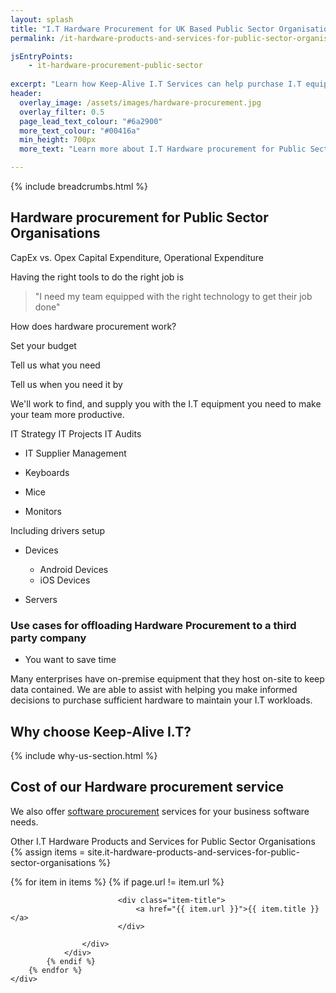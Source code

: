 ```yaml
---
layout: splash
title: "I.T Hardware Procurement for UK Based Public Sector Organisations"
permalink: /it-hardware-products-and-services-for-public-sector-organisations/it-hardware-procurement

jsEntryPoints:
    - it-hardware-procurement-public-sector
    
excerpt: "Learn how Keep-Alive I.T Services can help purchase I.T equipment that's appropriate for your public sector organisation with our I.T hardware procurement service."
header:
  overlay_image: /assets/images/hardware-procurement.jpg
  overlay_filter: 0.5 
  page_lead_text_colour: "#6a2900"
  more_text_colour: "#00416a"
  min_height: 700px
  more_text: "Learn more about I.T Hardware procurement for Public Sector Organisations"

---
```


{% include breadcrumbs.html %}

## <i class="fas fa-microchip page-title-icon" aria-hidden="true"></i> Hardware procurement for Public Sector Organisations

CapEx vs. Opex
Capital Expenditure, Operational Expenditure

Having the right tools to do the right job is 

> "I need my team equipped with the right technology to get their job done"

How does hardware procurement work?

Set your budget

Tell us what you need

Tell us when you need it by

We'll work to find, and supply you with the I.T equipment you need to make your team more productive.

IT Strategy
IT Projects
IT Audits

- IT Supplier Management


- Keyboards
- Mice
- Monitors

Including drivers setup

- Devices
    - Android Devices
    - iOS Devices

- Servers


### Use cases for offloading Hardware Procurement to a third party company
- You want to save time 


Many enterprises have on-premise equipment that they host on-site to keep data contained. We are able to assist with helping you make informed decisions to purchase sufficient hardware to maintain your I.T workloads.

## Why choose Keep-Alive I.T?
{% include why-us-section.html %}


## Cost of our Hardware procurement service


We also offer <a href="/">software procurement</a> services for your business software needs.



Other I.T Hardware Products and Services for Public Sector Organisations
{% assign items = site.it-hardware-products-and-services-for-public-sector-organisations %}

<section>
    <div class="row">
        {% for item in items %}
            {% if page.url != item.url %}
                <div class="col-xs-12 col-sm-6 col-md-4 reason-container">
                    <div class="reason-item">
                        
                            <div class="item-title">
                                <a href="{{ item.url }}">{{ item.title }}</a>
                            </div>
                        
                    </div>
                </div>
            {% endif %}
        {% endfor %}
    </div>
</section>
